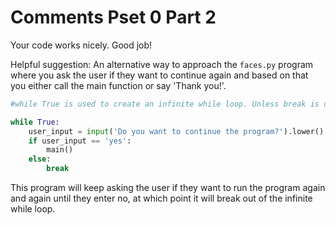 # Comments Pset 0 Part 2

Your code works nicely. Good job!

Helpful suggestion: An alternative way to approach the `faces.py` program where you ask the user if they want to continue again and based on that you either call the main function or say 'Thank you!'.

```python
#while True is used to create an infinite while loop. Unless break is used, this program will keep running because True will always return True

while True:
    user_input = input('Do you want to continue the program?').lower()
    if user_input == 'yes':
        main()
    else:
        break
```

This program will keep asking the user if they want to run the program again and again until they enter no, at which point it will break out of the infinite while loop.
